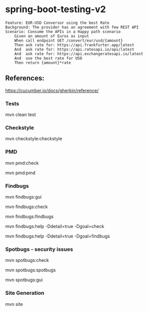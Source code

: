 # spring-boot-testing-v2

```gherkin
Feature: EUR-USD Conversor using the best Rate 
Background: The provider has an agreement with few REST API
Scenario: Consume the APIs in a Happy path scenario
    Given an amount of Euros as input
    When call endpoint GET /convert/eur/usd/{amount}
    Then ask rate for: https://api.frankfurter.app/latest 
    And  ask rate for: https://api.ratesapi.io/api/latest 
    And  ask rate for: https://api.exchangeratesapi.io/latest 
    And  use the best rate for USD  
    Then return {amount}*rate
```

## References:

https://cucumber.io/docs/gherkin/reference/

### Tests

mvn clean test

### Checkstyle

mvn checkstyle:checkstyle

### PMD

mvn pmd:check

mvn pmd:pmd

### Findbugs

mvn findbugs:gui

mvn findbugs:check

mvn findbugs:findbugs

mvn findbugs:help -Ddetail=true -Dgoal=check

mvn findbugs:help -Ddetail=true -Dgoal=findbugs

### Spotbugs - security issues

mvn spotbugs:check

mvn spotbugs:spotbugs

mvn spotbugs:gui

### Site Generation
mvn site
